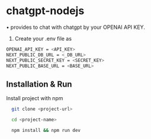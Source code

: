 # chatgpt-nodejs
• provides to chat with chatgpt by your OPENAI API KEY.

1. Create your .env file as

```bash
OPENAI_API_KEY = <API_KEY>
NEXT_PUBLIC_DB_URL = <_DB_URL>
NEXT_PUBLIC_SECRET_KEY = <SECRET_KEY>
NEXT_PUBLIC_BASE_URL = <BASE_URL>

```


## Installation & Run

Install project with npm

```bash
  git clone <project-url>

  cd <project-name>

  npm install && npm run dev    
```




